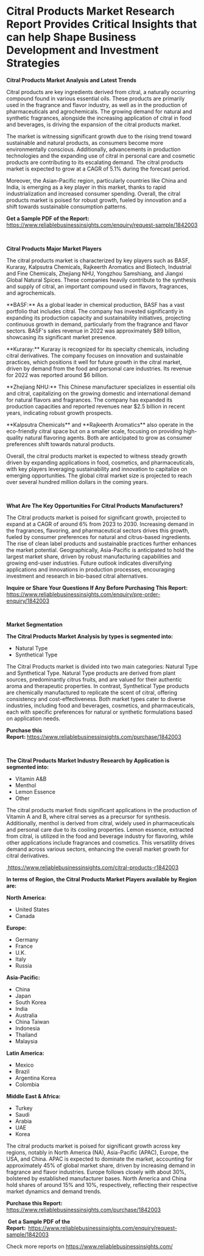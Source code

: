 <p><h1>Citral Products Market Research Report Provides Critical Insights that can help Shape Business Development and Investment Strategies</h1></p><p><strong>Citral Products Market Analysis and Latest Trends</strong></p>
<p><p>Citral products are key ingredients derived from citral, a naturally occurring compound found in various essential oils. These products are primarily used in the fragrance and flavor industry, as well as in the production of pharmaceuticals and agrochemicals. The growing demand for natural and synthetic fragrances, alongside the increasing application of citral in food and beverages, is driving the expansion of the citral products market.</p><p>The market is witnessing significant growth due to the rising trend toward sustainable and natural products, as consumers become more environmentally conscious. Additionally, advancements in production technologies and the expanding use of citral in personal care and cosmetic products are contributing to its escalating demand. The citral products market is expected to grow at a CAGR of 5.1% during the forecast period. </p><p>Moreover, the Asian-Pacific region, particularly countries like China and India, is emerging as a key player in this market, thanks to rapid industrialization and increased consumer spending. Overall, the citral products market is poised for robust growth, fueled by innovation and a shift towards sustainable consumption patterns.</p></p>
<p><strong>Get a Sample PDF of the Report:&nbsp;</strong> <a href="https://www.reliablebusinessinsights.com/enquiry/request-sample/1842003?utm_campaign=84&utm_medium=2&utm_source=Github&utm_content=ia&utm_term=31122024&utm_id=citral-products">https://www.reliablebusinessinsights.com/enquiry/request-sample/1842003</a></p>
<p>&nbsp;</p>
<p><strong>Citral Products Major Market Players</strong></p>
<p><p>The citral products market is characterized by key players such as BASF, Kuraray, Kalpsutra Chemicals, Rajkeerth Aromatics and Biotech, Industrial and Fine Chemicals, Zhejiang NHU, Yongzhou Samshiang, and Jiangxi Global Natural Spices. These companies heavily contribute to the synthesis and supply of citral, an important compound used in flavors, fragrances, and agrochemicals.</p><p>**BASF:** As a global leader in chemical production, BASF has a vast portfolio that includes citral. The company has invested significantly in expanding its production capacity and sustainability initiatives, projecting continuous growth in demand, particularly from the fragrance and flavor sectors. BASF's sales revenue in 2022 was approximately $89 billion, showcasing its significant market presence.</p><p>**Kuraray:** Kuraray is recognized for its specialty chemicals, including citral derivatives. The company focuses on innovation and sustainable practices, which positions it well for future growth in the citral market, driven by demand from the food and personal care industries. Its revenue for 2022 was reported around $6 billion.</p><p>**Zhejiang NHU:** This Chinese manufacturer specializes in essential oils and citral, capitalizing on the growing domestic and international demand for natural flavors and fragrances. The company has expanded its production capacities and reported revenues near $2.5 billion in recent years, indicating robust growth prospects.</p><p>**Kalpsutra Chemicals** and **Rajkeerth Aromatics** also operate in the eco-friendly citral space but on a smaller scale, focusing on providing high-quality natural flavoring agents. Both are anticipated to grow as consumer preferences shift towards natural products.</p><p>Overall, the citral products market is expected to witness steady growth driven by expanding applications in food, cosmetics, and pharmaceuticals, with key players leveraging sustainability and innovation to capitalize on emerging opportunities. The global citral market size is projected to reach over several hundred million dollars in the coming years.</p></p>
<p>&nbsp;</p>
<p><strong>What Are The Key Opportunities For Citral Products Manufacturers?</strong></p>
<p><p>The Citral products market is poised for significant growth, projected to expand at a CAGR of around 6% from 2023 to 2030. Increasing demand in the fragrances, flavoring, and pharmaceutical sectors drives this growth, fueled by consumer preferences for natural and citrus-based ingredients. The rise of clean label products and sustainable practices further enhances the market potential. Geographically, Asia-Pacific is anticipated to hold the largest market share, driven by robust manufacturing capabilities and growing end-user industries. Future outlook indicates diversifying applications and innovations in production processes, encouraging investment and research in bio-based citral alternatives.</p></p>
<p><strong>Inquire or Share Your Questions If Any Before Purchasing This Report:</strong> <a href="https://www.reliablebusinessinsights.com/enquiry/pre-order-enquiry/1842003?utm_campaign=84&utm_medium=2&utm_source=Github&utm_content=ia&utm_term=31122024&utm_id=citral-products">https://www.reliablebusinessinsights.com/enquiry/pre-order-enquiry/1842003</a></p>
<p>&nbsp;</p>
<p><strong>Market Segmentation</strong></p>
<p><strong>The Citral Products Market Analysis by types is segmented into:</strong></p>
<p><ul><li>Natural Type</li><li>Synthetical Type</li></ul></p>
<p><p>The Citral Products market is divided into two main categories: Natural Type and Synthetical Type. Natural Type products are derived from plant sources, predominantly citrus fruits, and are valued for their authentic aroma and therapeutic properties. In contrast, Synthetical Type products are chemically manufactured to replicate the scent of citral, offering consistency and cost-effectiveness. Both market types cater to diverse industries, including food and beverages, cosmetics, and pharmaceuticals, each with specific preferences for natural or synthetic formulations based on application needs.</p></p>
<p><strong>Purchase this Report:&nbsp;</strong><a href="https://www.reliablebusinessinsights.com/purchase/1842003?utm_campaign=84&utm_medium=2&utm_source=Github&utm_content=ia&utm_term=31122024&utm_id=citral-products">https://www.reliablebusinessinsights.com/purchase/1842003</a></p>
<p>&nbsp;</p>
<p><strong>The Citral Products Market Industry Research by Application is segmented into:</strong></p>
<p><ul><li>Vitamin A&B</li><li>Menthol</li><li>Lemon Essence</li><li>Other</li></ul></p>
<p><p>The citral products market finds significant applications in the production of Vitamin A and B, where citral serves as a precursor for synthesis. Additionally, menthol is derived from citral, widely used in pharmaceuticals and personal care due to its cooling properties. Lemon essence, extracted from citral, is utilized in the food and beverage industry for flavoring, while other applications include fragrances and cosmetics. This versatility drives demand across various sectors, enhancing the overall market growth for citral derivatives.</p></p>
<p><a href="https://www.reliablebusinessinsights.com/citral-products-r1842003?utm_campaign=84&utm_medium=2&utm_source=Github&utm_content=ia&utm_term=31122024&utm_id=citral-products">&nbsp;https://www.reliablebusinessinsights.com/citral-products-r1842003</a></p>
<p><strong>In terms of Region, the Citral Products Market Players available by Region are:</strong></p>
<p>
    <p> <strong> North America: </strong>
        <ul>
            <li>United States</li>
            <li>Canada</li>
        </ul>
        </p> 
    <p> <strong> Europe: </strong>
        <ul>
            <li>Germany</li>
            <li>France</li>
            <li>U.K.</li>
            <li>Italy</li>
            <li>Russia</li>
        </ul>
        </p> 
    <p> <strong> Asia-Pacific: </strong>
        <ul>
            <li>China</li>
            <li>Japan</li>
            <li>South Korea</li>
            <li>India</li>
            <li>Australia</li>
            <li>China Taiwan</li>
            <li>Indonesia</li>
            <li>Thailand</li>
            <li>Malaysia</li>
        </ul>
        </p> 
    <p> <strong> Latin America: </strong>
        <ul>
            <li>Mexico</li>
            <li>Brazil</li>
            <li>Argentina Korea</li>
            <li>Colombia</li>
        </ul>
        </p> 
    <p> <strong> Middle East & Africa: </strong>
        <ul>
            <li>Turkey</li>
            <li>Saudi</li>
            <li>Arabia</li>
            <li>UAE</li>
            <li>Korea</li>
        </ul>
    </p>
    </p>
<p><p>The citral products market is poised for significant growth across key regions, notably in North America (NA), Asia-Pacific (APAC), Europe, the USA, and China. APAC is expected to dominate the market, accounting for approximately 45% of global market share, driven by increasing demand in fragrance and flavor industries. Europe follows closely with about 30%, bolstered by established manufacturer bases. North America and China hold shares of around 15% and 10%, respectively, reflecting their respective market dynamics and demand trends.</p></p>
<p><strong>Purchase this Report: </strong><a href="https://www.reliablebusinessinsights.com/purchase/1842003?utm_campaign=84&utm_medium=2&utm_source=Github&utm_content=ia&utm_term=31122024&utm_id=citral-products">https://www.reliablebusinessinsights.com/purchase/1842003</a></p>
<p>&nbsp;<strong>Get a Sample PDF of the Report:&nbsp;&nbsp;</strong><a href="https://www.reliablebusinessinsights.com/enquiry/request-sample/1842003?utm_campaign=84&utm_medium=2&utm_source=Github&utm_content=ia&utm_term=31122024&utm_id=citral-products">https://www.reliablebusinessinsights.com/enquiry/request-sample/1842003</a></p>
<p><strong></strong></p>
<p>Check more reports on <a href="https://www.reliablebusinessinsights.com/?utm_campaign=84&utm_medium=2&utm_source=Github&utm_content=ia&utm_term=31122024&utm_id=citral-products">https://www.reliablebusinessinsights.com/</a></p>